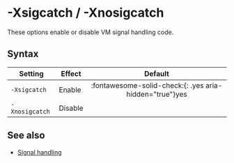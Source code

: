 <!--
* Copyright (c) 2017, 2025 IBM Corp. and others
*
* This program and the accompanying materials are made
* available under the terms of the Eclipse Public License 2.0
* which accompanies this distribution and is available at
* https://www.eclipse.org/legal/epl-2.0/ or the Apache
* License, Version 2.0 which accompanies this distribution and
* is available at https://www.apache.org/licenses/LICENSE-2.0.
*
* This Source Code may also be made available under the
* following Secondary Licenses when the conditions for such
* availability set forth in the Eclipse Public License, v. 2.0
* are satisfied: GNU General Public License, version 2 with
* the GNU Classpath Exception [1] and GNU General Public
* License, version 2 with the OpenJDK Assembly Exception [2].
*
* [1] https://www.gnu.org/software/classpath/license.html
* [2] https://openjdk.org/legal/assembly-exception.html
*
* SPDX-License-Identifier: EPL-2.0 OR Apache-2.0 OR GPL-2.0-only WITH Classpath-exception-2.0 OR GPL-2.0-only WITH OpenJDK-assembly-exception-1.0
-->

# -Xsigcatch / -Xnosigcatch

These options enable or disable VM signal handling code.

## Syntax

| Setting        | Effect  | Default                                                                            |
|----------------|---------|:----------------------------------------------------------------------------------:|
| `-Xsigcatch`   | Enable  | :fontawesome-solid-check:{: .yes aria-hidden="true"}<span class="sr-only">yes</span> |
| `-Xnosigcatch` | Disable |                                                                                    |

## See also

- [Signal handling](openj9_signals.md)

<!-- ==== END OF TOPIC ==== xsigcatch.md ==== -->
